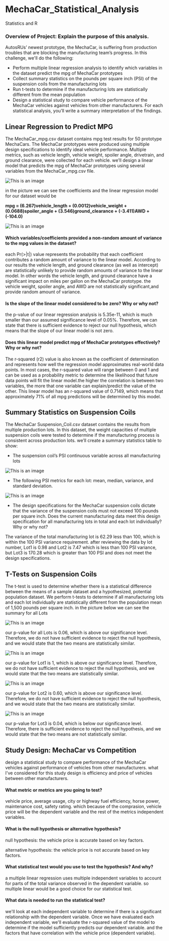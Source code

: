 # MechaCar_Statistical_Analysis

Statistics and R

### Overview of Project: Explain the purpose of this analysis.

AutosRUs’ newest prototype, the MechaCar, is suffering from production troubles that are blocking the manufacturing team’s progress. In this challenge, we'll do the following:

- Perform multiple linear regression analysis to identify which variables in the dataset predict the mpg of MechaCar prototypes
- Collect summary statistics on the pounds per square inch (PSI) of the suspension coils from the manufacturing lots
- Run t-tests to determine if the manufacturing lots are statistically different from the mean population
- Design a statistical study to compare vehicle performance of the MechaCar vehicles against vehicles from other manufacturers. For each statistical analysis, you’ll write a summary interpretation of the findings.

## Linear Regression to Predict MPG

The MechaCar_mpg.csv dataset contains mpg test results for 50 prototype MechaCars. The MechaCar prototypes were produced using multiple design specifications to identify ideal vehicle performance. Multiple metrics, such as vehicle length, vehicle weight, spoiler angle, drivetrain, and ground clearance, were collected for each vehicle. we’ll design a linear model that predicts the mpg of MechaCar prototypes using several variables from the MechaCar_mpg.csv file.

![This is an image](https://github.com/samiramghd/MechaCar_Statistical_Analysis/blob/main/images/del1-1.PNG)

in the picture we can see the coefficients and the linear regression model for our dataset would be

**mpg = (6.267)vehicle_length + (0.0012)vehicle_weight + (0.0688)spoiler_angle + (3.546)ground_clearance + (-3.411)AWD + (-104.0)**

![This is an image](https://github.com/samiramghd/MechaCar_Statistical_Analysis/blob/main/images/del1-2.PNG)

#### Which variables/coefficients provided a non-random amount of variance to the mpg values in the dataset?

each Pr(>|t|) value represents the probability that each coefficient contributes a random amount of variance to the linear model. According to our results the vehicle length, and ground clearance (as well as intercept) are statistically unlikely to provide random amounts of variance to the linear model. In other words the vehicle length, and ground clearance have a significant impact on miles per gallon on the MechaCar prototype.
the vehicle weight, spoiler angle, and AWD are not statistically significant,and provide random amount of variance.

#### Is the slope of the linear model considered to be zero? Why or why not?

the p-value of our linear regression analysis is 5.35e-11, which is much smaller than our assumed significance level of 0.05%. Therefore, we can state that there is sufficient evidence to reject our null hypothesis, which means that the slope of our linear model is not zero.

#### Does this linear model predict mpg of MechaCar prototypes effectively? Why or why not?

The r-squared (r2) value is also known as the coefficient of determination and represents how well the regression model approximates real-world data points. In most cases, the r-squared value will range between 0 and 1 and can be used as a probability metric to determine the likelihood that future data points will fit the linear model.the higher the correlation is between two variables, the more that one variable can explain/predict the value of the other.
This linear model has an r-squared value of 0.7149, which means that approximately 71% of all mpg predictions will be determined by this model.

## Summary Statistics on Suspension Coils

The MechaCar Suspension_Coil.csv dataset contains the results from multiple production lots. In this dataset, the weight capacities of multiple suspension coils were tested to determine if the manufacturing process is consistent across production lots. we’ll create a summary statistics table to show:

- The suspension coil’s PSI continuous variable across all manufacturing lots

![This is an image](https://github.com/samiramghd/MechaCar_Statistical_Analysis/blob/main/images/del2-1.PNG)

- The following PSI metrics for each lot: mean, median, variance, and standard deviation.

![This is an image](https://github.com/samiramghd/MechaCar_Statistical_Analysis/blob/main/images/del2-2.PNG)

- The design specifications for the MechaCar suspension coils dictate that the variance of the suspension coils must not exceed 100 pounds per square inch. Does the current manufacturing data meet this design specification for all manufacturing lots in total and each lot individually? Why or why not?

The variance of the total manufacturing lot is 62.29 less than 100, which is within the 100 PSI variance requirement. after reviewing the data by lot number, Lot1 is 0.98 and Lot2 is 7.47 which is less than 100 PSI variance, but Lot3 is 170.28 which is greater than 100 PSI and does not meet the design specifications.

## T-Tests on Suspension Coils

The t-test is used to determine whether there is a statistical difference between the means of a sample dataset and a hypothesized, potential population dataset.
We perform t-tests to determine if all manufacturing lots and each lot individually are statistically different from the population mean of 1,500 pounds per square inch.
in the picture below we can see the summary for all Lots

![This is an image](https://github.com/samiramghd/MechaCar_Statistical_Analysis/blob/main/images/del3-1.PNG)

our p-value for all Lots is 0.06, which is above our significance level. Therefore, we do not have sufficient evidence to reject the null hypothesis, and we would state that the two means are statistically similar.


![This is an image](https://github.com/samiramghd/MechaCar_Statistical_Analysis/blob/main/images/del3-2.PNG)

our p-value for Lot1 is 1, which is above our significance level. Therefore, we do not have sufficient evidence to reject the null hypothesis, and we would state that the two means are statistically similar.

![This is an image](https://github.com/samiramghd/MechaCar_Statistical_Analysis/blob/main/images/del3-3.PNG)

our p-value for Lot2 is 0.60, which is above our significance level. Therefore, we do not have sufficient evidence to reject the null hypothesis, and we would state that the two means are statistically similar.

![This is an image](https://github.com/samiramghd/MechaCar_Statistical_Analysis/blob/main/images/del3-4.PNG)

our p-value for Lot3 is 0.04, which is below our significance level. Therefore, there is sufficient evidence to reject the null hypothesis, and we would state that the two means are not statistically similar.

## Study Design: MechaCar vs Competition

design a statistical study to compare performance of the MechaCar vehicles against performance of vehicles from other manufacturers. what I've considered for this study design is efficiency and price of vehicles between other manufacturers.

#### What metric or metrics are you going to test?

vehicle price, average usage, city or highway fuel efficiency, horse power, maintenance cost, safety rating. which because of the comprasion, vehicle price will be the dependent variable and the rest of the metrics independent variables. 

#### What is the null hypothesis or alternative hypothesis?

null hypothesis: the vehicle price is accurate based on key factors.

alternative hypothesis: the vehicle price is not accurate based on key factors.

#### What statistical test would you use to test the hypothesis? And why?

a multiple linear regression uses multiple independent variables to account for parts of the total variance observed in the dependent variable. so multiple linear would be a good choice for our statistical test.

#### What data is needed to run the statistical test?

we'll look at each independent variable to determine if there is a significant relationship with the dependent variable. Once we have evaluated each independent variable, we'll evaluate the r-squared value of the model to determine if the model sufficiently predicts our dependent variable. and the factors that have correlation with the vehicle price (dependent variable).

